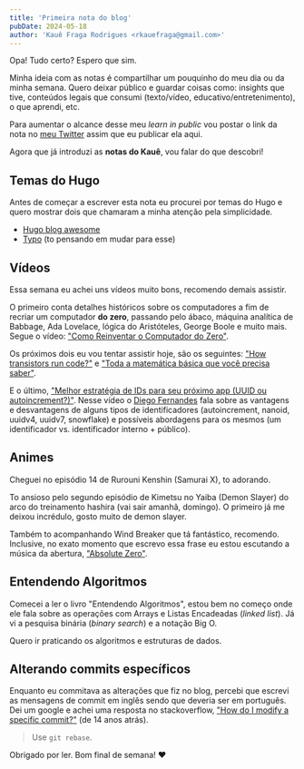 ```yaml
---
title: 'Primeira nota do blog'
pubDate: 2024-05-18
author: 'Kauê Fraga Rodrigues <rkauefraga@gmail.com>'
---
```


Opa! Tudo certo? Espero que sim.

Minha ideia com as notas é compartilhar um pouquinho do meu dia ou da minha semana. Quero deixar público e guardar coisas como: insights que tive, conteúdos legais que consumi (texto/vídeo, educativo/entretenimento), o que aprendi, etc.

Para aumentar o alcance desse meu _learn in public_ vou postar o link da nota no [meu Twitter](https://twitter.com/rkauefraga) assim que eu publicar ela aqui.

Agora que já introduzi as **notas do Kauê**, vou falar do que descobri!

## Temas do Hugo

Antes de começar a escrever esta nota eu procurei por temas do Hugo e quero mostrar dois que chamaram a minha atenção pela simplicidade.

- [Hugo blog awesome](https://themes.gohugo.io/themes/hugo-blog-awesome/)
- [Typo](https://themes.gohugo.io/themes/typo/) (to pensando em mudar para esse)

## Vídeos

Essa semana eu achei uns vídeos muito bons, recomendo demais assistir.

O primeiro conta detalhes históricos sobre os computadores a fim de recriar um computador **do zero**, passando pelo ábaco, máquina analítica de Babbage, Ada Lovelace, lógica do Aristóteles, George Boole e muito mais. Segue o vídeo: ["Como Reinventar o Computador do Zero"](https://youtu.be/BbnDmeNojFA).

Os próximos dois eu vou tentar assistir hoje, são os seguintes: ["How transistors run code?"](https://youtu.be/HjneAhCy2N4) e ["Toda a matemática básica que você precisa saber"](https://youtu.be/bW-LL2eIvnY).

E o último, ["Melhor estratégia de IDs para seu próximo app (UUID ou autoincrement?)"](https://youtu.be/gD_jNycKo-c). Nesse vídeo o [Diego Fernandes](https://twitter.com/dieegosf) fala sobre as vantagens e desvantagens de alguns tipos de identificadores (autoincrement, nanoid, uuidv4, uuidv7, snowflake) e possíveis abordagens para os mesmos (um identificador vs. identificador interno + público).

## Animes

Cheguei no episódio 14 de Rurouni Kenshin (Samurai X), to adorando.

To ansioso pelo segundo episódio de Kimetsu no Yaiba (Demon Slayer) do arco do treinamento hashira (vai sair amanhã, domingo). O primeiro já me deixou incrédulo, gosto muito de demon slayer.

Também to acompanhando Wind Breaker que tá fantástico, recomendo. Inclusive, no exato momento que escrevo essa frase eu estou escutando a música da abertura, ["Absolute Zero"](https://youtu.be/LFoyXEFaz2Q).

## Entendendo Algoritmos

Comecei a ler o livro "Entendendo Algoritmos", estou bem no começo onde ele fala sobre as operações com Arrays e Listas Encadeadas (_linked list_). Já vi a pesquisa binária (_binary search_) e a notação Big O.

Quero ir praticando os algoritmos e estruturas de dados.

## Alterando commits específicos

Enquanto eu commitava as alterações que fiz no blog, percebi que escrevi as mensagens de commit em inglês sendo que deveria ser em português. Dei um google e achei uma resposta no stackoverflow, ["How do I modify a specific commit?"](https://stackoverflow.com/questions/1186535/how-do-i-modify-a-specific-commit) (de 14 anos atrás).

> Use `git rebase`.

Obrigado por ler. Bom final de semana! ❤
